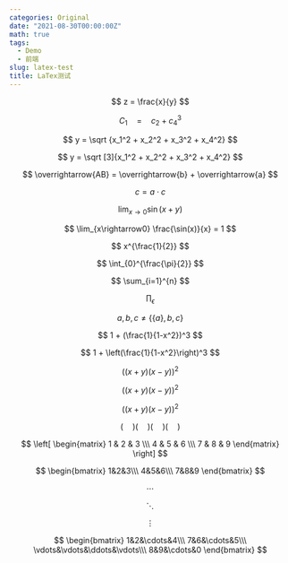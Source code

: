 ```yaml
---
categories: Original
date: "2021-08-30T00:00:00Z"
math: true
tags:
  - Demo
  - 前端
slug: latex-test
title: LaTex测试
---
```


$$
z = \frac{x}{y}
$$

$$
C_1 \quad= \quad c_2 + c_4^3
$$

$$
y = \sqrt {x_1^2 + x_2^2 + x_3^2 + x_4^2}
$$

$$
y = \sqrt [3]{x_1^2 + x_2^2 + x_3^2 + x_4^2}
$$

$$
\overrightarrow{AB} = \overrightarrow{b} + \overrightarrow{a}
$$

$$
c = a \cdot c
$$

$$
\lim_{x\rightarrow0} \sin(x+y)
$$

$$
\lim_{x\rightarrow0} \frac{\sin(x)}{x} = 1
$$

$$
x^{\frac{1}{2}}
$$

$$
\int_{0}^{\frac{\pi}{2}}
$$

$$
\sum_{i=1}^{n}
$$

$$
\prod_\epsilon
$$

$$
a, b, c \neq \{ \{ a\}, b, c\}
%{ 和 } 是保留字需要‘\’转义
$$

$$
1 + (\frac{1}{1-x^2})^3
$$

$$
1 + \left(\frac{1}{1-x^2}\right)^3
$$

$$
\left(\left(x+y\right)\left(x-y\right)\right)^2
$$

$$
\big((x+y)(x-y)\big)^2
$$

$$
\big((x+y)(x-y)\big)^2
$$

$$
\big( \quad \big)
\Big( \quad \Big)
\bigg( \quad \bigg)
\Bigg( \quad \Bigg)
$$

$$
\left[
 \begin{matrix}
   1 & 2 & 3 \\\
   4 & 5 & 6 \\\
   7 & 8 & 9
  \end{matrix}
  \right]
$$

$$
\begin{bmatrix}
1&2&3\\\
4&5&6\\\
7&8&9
\end{bmatrix}
$$

$$
\cdots
$$

$$
\ddots
$$

$$
\vdots
$$

$$
\begin{bmatrix}
1&2&\cdots&4\\\
7&6&\cdots&5\\\
\vdots&\vdots&\ddots&\vdots\\\
8&9&\cdots&0
\end{bmatrix}
$$
